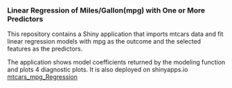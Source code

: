 ### Linear Regression of Miles/Gallon(mpg) with One or More Predictors



This repository contains a Shiny application that imports mtcars data and fit linear regression models with mpg as the outcome and the selected features as the predictors.


The application shows model coefficients returned by the modeling function and plots 4 diagnostic plots. It is also deployed on shinyapps.io [mtcars_mpg_Regression](http://omaymas.shinyapps.io/mtcars_mpg_Regression)